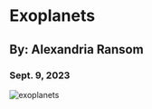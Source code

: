 # Exoplanets
## By: Alexandria Ransom 
### Sept. 9, 2023
![exoplanets]([https://media.giphy.com/media/WO6wiZtUwhRVH6LSEK/giphy.gif](https://media.giphy.com/media/uUFJNtgRUL5NC/giphy.gif)https://media.giphy.com/media/uUFJNtgRUL5NC/giphy.gif)

